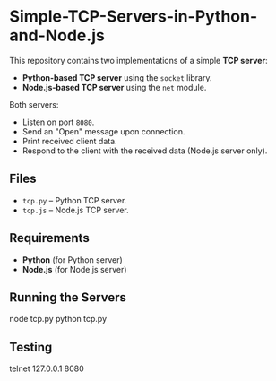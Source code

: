 # Simple-TCP-Servers-in-Python-and-Node.js

This repository contains two implementations of a simple **TCP server**:

- **Python-based TCP server** using the `socket` library.
- **Node.js-based TCP server** using the `net` module.

Both servers:
- Listen on port `8080`.
- Send an "Open" message upon connection.
- Print received client data.
- Respond to the client with the received data (Node.js server only).

## Files
- `tcp.py` – Python TCP server.
- `tcp.js` – Node.js TCP server.

## Requirements
- **Python** (for Python server)
- **Node.js** (for Node.js server)

## Running the Servers
node tcp.py
python tcp.py

## Testing
telnet 127.0.0.1 8080